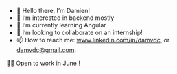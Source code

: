 
- 👋 Hello there, I’m Damien!
- 👀 I’m interested in backend mostly
- 🌱 I’m currently learning Angular
- 💞️ I’m looking to collaborate on an internship!
- 📫 How to reach me: www.linkedin.com/in/damvdc, or damvdc@gmail.com.


👨‍💻 Open to work in June !


<!---
Dami1VDC/Dami1VDC is a ✨ special ✨ repository because its `README.md` (this file) appears on your GitHub profile.
You can click the Preview link to take a look at your changes.
![Cover](https://github.com/Dami1VDC/Dami1VDC/blob/main/Saved%20Pictures/pexels-saya-kimura-401107.jpg)
<img src="https://gfycat.com/cheeryseparategoldeneye" frameborder="0" scrolling="no" width="100%" height="100%" style="position:absolute;top:0;left:0;" allowfullscreen></img>
--->

